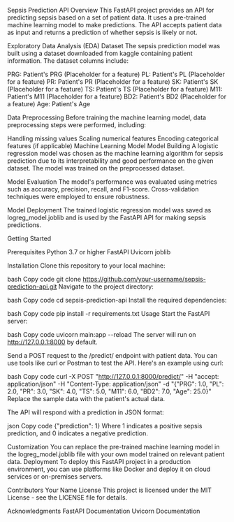 Sepsis Prediction API
Overview
This FastAPI project provides an API for predicting sepsis based on a set of patient data. It uses a pre-trained machine learning model to make predictions. The API accepts patient data as input and returns a prediction of whether sepsis is likely or not.

Exploratory Data Analysis (EDA)
Dataset
The sepsis prediction model was built using a dataset downloaded from kaggle containing patient information. The dataset columns include:

PRG: Patient's PRG (Placeholder for a feature)
PL: Patient's PL (Placeholder for a feature)
PR: Patient's PR (Placeholder for a feature)
SK: Patient's SK (Placeholder for a feature)
TS: Patient's TS (Placeholder for a feature)
M11: Patient's M11 (Placeholder for a feature)
BD2: Patient's BD2 (Placeholder for a feature)
Age: Patient's Age

Data Preprocessing
Before training the machine learning model, data preprocessing steps were performed, including:

Handling missing values
Scaling numerical features
Encoding categorical features (if applicable)
Machine Learning Model
Model Building
A logistic regression model was chosen as the machine learning algorithm for sepsis prediction due to its interpretability and good performance on the given dataset. The model was trained on the preprocessed dataset.

Model Evaluation
The model's performance was evaluated using metrics such as accuracy, precision, recall, and F1-score. Cross-validation techniques were employed to ensure robustness.

Model Deployment
The trained logistic regression model was saved as logreg_model.joblib and is used by the FastAPI API for making sepsis predictions.

Getting Started

Prerequisites
Python 3.7 or higher
FastAPI
Uvicorn
joblib

Installation
Clone this repository to your local machine:

bash
Copy code
git clone https://github.com/your-username/sepsis-prediction-api.git
Navigate to the project directory:

bash
Copy code
cd sepsis-prediction-api
Install the required dependencies:

bash
Copy code
pip install -r requirements.txt
Usage
Start the FastAPI server:

bash
Copy code
uvicorn main:app --reload
The server will run on http://127.0.0.1:8000 by default.

Send a POST request to the /predict/ endpoint with patient data. You can use tools like curl or Postman to test the API. Here's an example using curl:

bash
Copy code
curl -X POST "http://127.0.0.1:8000/predict/" -H "accept: application/json" -H "Content-Type: application/json" -d "{\"PRG\": 1.0, \"PL\": 2.0, \"PR\": 3.0, \"SK\": 4.0, \"TS\": 5.0, \"M11\": 6.0, \"BD2\": 7.0, \"Age\": 25.0}"
Replace the sample data with the patient's actual data.

The API will respond with a prediction in JSON format:

json
Copy code
{"prediction": 1}
Where 1 indicates a positive sepsis prediction, and 0 indicates a negative prediction.

Customization
You can replace the pre-trained machine learning model in the logreg_model.joblib file with your own model trained on relevant patient data.
Deployment
To deploy this FastAPI project in a production environment, you can use platforms like Docker and deploy it on cloud services or on-premises servers.

Contributors
Your Name
License
This project is licensed under the MIT License - see the LICENSE file for details.

Acknowledgments
FastAPI Documentation
Uvicorn Documentation
